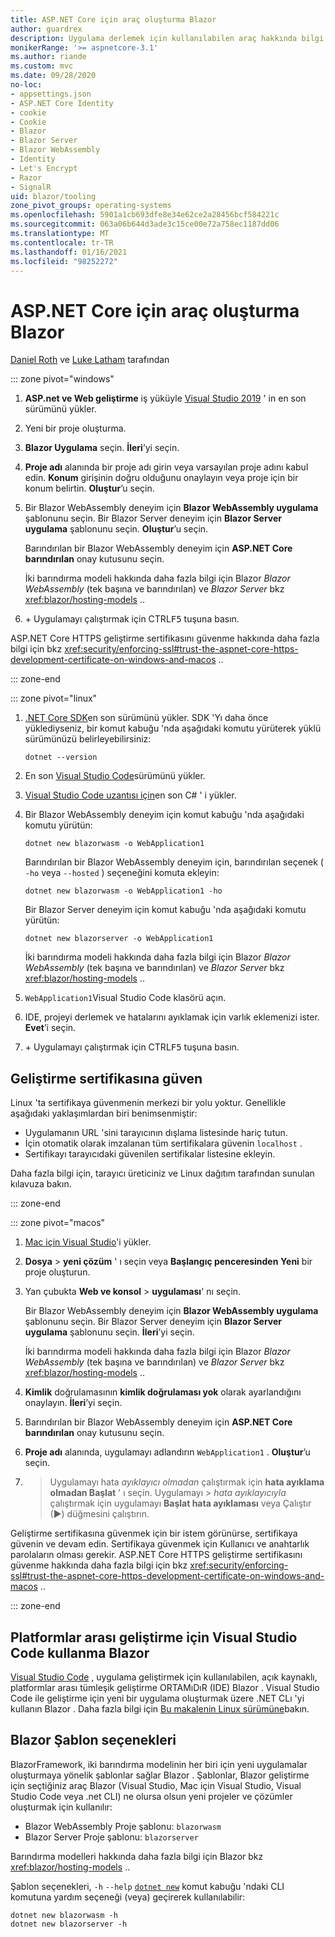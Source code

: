 ```yaml
---
title: ASP.NET Core için araç oluşturma Blazor
author: guardrex
description: Uygulama derlemek için kullanılabilen araç hakkında bilgi edinin Blazor .
monikerRange: '>= aspnetcore-3.1'
ms.author: riande
ms.custom: mvc
ms.date: 09/28/2020
no-loc:
- appsettings.json
- ASP.NET Core Identity
- cookie
- Cookie
- Blazor
- Blazor Server
- Blazor WebAssembly
- Identity
- Let's Encrypt
- Razor
- SignalR
uid: blazor/tooling
zone_pivot_groups: operating-systems
ms.openlocfilehash: 5901a1cb693dfe8e34e62ce2a28456bcf584221c
ms.sourcegitcommit: 063a06b644d3ade3c15ce00e72a758ec1187dd06
ms.translationtype: MT
ms.contentlocale: tr-TR
ms.lasthandoff: 01/16/2021
ms.locfileid: "98252272"
---
```

# <a name="tooling-for-aspnet-core-no-locblazor"></a>ASP.NET Core için araç oluşturma Blazor

[Daniel Roth](https://github.com/danroth27) ve [Luke Latham](https://github.com/guardrex) tarafından

::: zone pivot="windows"

1. **ASP.net ve Web geliştirme** iş yüküyle [Visual Studio 2019](https://visualstudio.microsoft.com/downloads/) ' in en son sürümünü yükler.

1. Yeni bir proje oluşturma.

1. **Blazor Uygulama** seçin. **İleri**’yi seçin.

1. **Proje adı** alanında bir proje adı girin veya varsayılan proje adını kabul edin. **Konum** girişinin doğru olduğunu onaylayın veya proje için bir konum belirtin. **Oluştur**’u seçin.

1. Bir Blazor WebAssembly deneyim için **Blazor WebAssembly uygulama** şablonunu seçin. Bir Blazor Server deneyim için **Blazor Server uygulama** şablonunu seçin. **Oluştur**’u seçin.

   Barındırılan bir Blazor WebAssembly deneyim için **ASP.NET Core barındırılan** onay kutusunu seçin.

   İki barındırma modeli hakkında daha fazla bilgi için Blazor *Blazor WebAssembly* (tek başına ve barındırılan) ve *Blazor Server* bkz <xref:blazor/hosting-models> ..

1. <kbd></kbd> + Uygulamayı çalıştırmak için CTRL<kbd>F5</kbd> tuşuna basın.

ASP.NET Core HTTPS geliştirme sertifikasını güvenme hakkında daha fazla bilgi için bkz <xref:security/enforcing-ssl#trust-the-aspnet-core-https-development-certificate-on-windows-and-macos> ..

::: zone-end

::: zone pivot="linux"

1. [.NET Core SDK](https://dotnet.microsoft.com/download)en son sürümünü yükler. SDK 'Yı daha önce yüklediyseniz, bir komut kabuğu 'nda aşağıdaki komutu yürüterek yüklü sürümünüzü belirleyebilirsiniz:

   ```dotnetcli
   dotnet --version
   ```

1. En son [Visual Studio Code](https://code.visualstudio.com)sürümünü yükler.

1. [Visual Studio Code uzantısı için](https://marketplace.visualstudio.com/items?itemName=ms-dotnettools.csharp)en son C# ' i yükler.

1. Bir Blazor WebAssembly deneyim için komut kabuğu 'nda aşağıdaki komutu yürütün:

   ```dotnetcli
   dotnet new blazorwasm -o WebApplication1
   ```

   Barındırılan bir Blazor WebAssembly deneyim için, barındırılan seçenek ( `-ho` veya `--hosted` ) seçeneğini komuta ekleyin:
   
   ```dotnetcli
   dotnet new blazorwasm -o WebApplication1 -ho
   ```
   
   Bir Blazor Server deneyim için komut kabuğu 'nda aşağıdaki komutu yürütün:

   ```dotnetcli
   dotnet new blazorserver -o WebApplication1
   ```

   İki barındırma modeli hakkında daha fazla bilgi için Blazor *Blazor WebAssembly* (tek başına ve barındırılan) ve *Blazor Server* bkz <xref:blazor/hosting-models> ..

1. `WebApplication1`Visual Studio Code klasörü açın.

1. IDE, projeyi derlemek ve hatalarını ayıklamak için varlık eklemenizi ister. **Evet**’i seçin.

1. <kbd></kbd> + Uygulamayı çalıştırmak için CTRL<kbd>F5</kbd> tuşuna basın.

## <a name="trust-a-development-certificate"></a>Geliştirme sertifikasına güven

Linux 'ta sertifikaya güvenmenin merkezi bir yolu yoktur. Genellikle aşağıdaki yaklaşımlardan biri benimsenmiştir:

* Uygulamanın URL 'sini tarayıcının dışlama listesinde hariç tutun.
* İçin otomatik olarak imzalanan tüm sertifikalara güvenin `localhost` .
* Sertifikayı tarayıcıdaki güvenilen sertifikalar listesine ekleyin.

Daha fazla bilgi için, tarayıcı üreticiniz ve Linux dağıtım tarafından sunulan kılavuza bakın.

::: zone-end

::: zone pivot="macos"

1. [Mac için Visual Studio](https://visualstudio.microsoft.com/vs/mac/)'i yükler.

1. **Dosya**  >  **yeni çözüm** ' ı seçin veya **Başlangıç penceresinden** **Yeni** bir proje oluşturun.

1. Yan çubukta **Web ve konsol**  >  **uygulaması**' nı seçin.

   Bir Blazor WebAssembly deneyim için **Blazor WebAssembly uygulama** şablonunu seçin. Bir Blazor Server deneyim için **Blazor Server uygulama** şablonunu seçin. **İleri**’yi seçin.

   İki barındırma modeli hakkında daha fazla bilgi için Blazor *Blazor WebAssembly* (tek başına ve barındırılan) ve *Blazor Server* bkz <xref:blazor/hosting-models> ..

1. **Kimlik** doğrulamasının **kimlik doğrulaması yok** olarak ayarlandığını onaylayın. **İleri**’yi seçin.

1. Barındırılan bir Blazor WebAssembly deneyim için **ASP.NET Core barındırılan** onay kutusunu seçin.

1. **Proje adı** alanında, uygulamayı adlandırın `WebApplication1` . **Oluştur**’u seçin.

1.   >  Uygulamayı hata *ayıklayıcı olmadan* çalıştırmak için **hata ayıklama olmadan Başlat** ' ı seçin. Uygulamayı   >  *hata ayıklayıcıyla* çalıştırmak için uygulamayı **Başlat hata ayıklaması** veya Çalıştır (&#9654;) düğmesini çalıştırın.

Geliştirme sertifikasına güvenmek için bir istem görünürse, sertifikaya güvenin ve devam edin. Sertifikaya güvenmek için Kullanıcı ve anahtarlık parolaların olması gerekir. ASP.NET Core HTTPS geliştirme sertifikasını güvenme hakkında daha fazla bilgi için bkz <xref:security/enforcing-ssl#trust-the-aspnet-core-https-development-certificate-on-windows-and-macos> ..

::: zone-end

## <a name="use-visual-studio-code-for-cross-platform-no-locblazor-development"></a>Platformlar arası geliştirme için Visual Studio Code kullanma Blazor

[Visual Studio Code](https://code.visualstudio.com/) , uygulama geliştirmek için kullanılabilen, açık kaynaklı, platformlar arası tümleşik geliştirme ORTAMıDıR (IDE) Blazor . Visual Studio Code ile geliştirme için yeni bir uygulama oluşturmak üzere .NET CLı 'yi kullanın Blazor . Daha fazla bilgi için [Bu makalenin Linux sürümüne](?pivots=linux)bakın.

## <a name="no-locblazor-template-options"></a>Blazor Şablon seçenekleri

BlazorFramework, iki barındırma modelinin her biri için yeni uygulamalar oluşturmaya yönelik şablonlar sağlar Blazor . Şablonlar, Blazor geliştirme için seçtiğiniz araç Blazor (Visual Studio, Mac için Visual Studio, Visual Studio Code veya .net CLI) ne olursa olsun yeni projeler ve çözümler oluşturmak için kullanılır:

* Blazor WebAssembly Proje şablonu: `blazorwasm`
* Blazor Server Proje şablonu: `blazorserver`

Barındırma modelleri hakkında daha fazla bilgi için Blazor bkz <xref:blazor/hosting-models> ..

Şablon seçenekleri, `-h` `--help` [`dotnet new`](/dotnet/core/tools/dotnet-new) komut kabuğu 'ndaki CLI komutuna yardım seçeneği (veya) geçirerek kullanılabilir:

```dotnetcli
dotnet new blazorwasm -h
dotnet new blazorserver -h
```